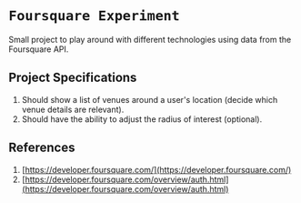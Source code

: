 # `Foursquare Experiment`

Small project to play around with different technologies using data from the Foursquare API.

## Project Specifications

  1. Should show a list of venues around a user's location (decide which venue details are relevant).
  2. Should have the ability to adjust the radius of interest (optional).

## References

  1. [https://developer.foursquare.com/](https://developer.foursquare.com/)
  2. [https://developer.foursquare.com/overview/auth.html](https://developer.foursquare.com/overview/auth.html)
